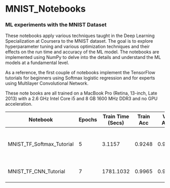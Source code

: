 # MNIST_Notebooks
### ML experiments with the MNIST Dataset

These notebooks apply various techniques taught in the Deep Learning Specialization at Coursera to the MNIST dataset. The goal is to explore hyperparameter tuning and various optimization techniques and their effects on the run time and accuracy of the ML model. The notebooks are implemented using NumPy to delve into the details and understand the ML models at a fundamental level.

As a reference, the first couple of notebooks implement the TensorFlow tutorials for beginners using Softmax logistic regression and for experts using Multilayer Convolutional Network.

These note books are all trained on a MacBook Pro (Retina, 13-inch, Late 2013) with a 2.6 GHz Intel Core i5 and 8 GB 1600 MHz DDR3 and no GPU acceleration.

Notebook|Epochs|Train Time (Secs) |Train Acc|Val Acc| Test Acc| Comment
--------|------|------------------|-------|--------|------|---------
MNIST\_TF\_Softmax\_Tutorial|5|3.1157|0.9248|0.9232|0.9246|Tensor Flow and Softmax Logistic Regression
MNIST\_TF\_CNN\_Tutorial|7|1781.1032|0.9965|0.9912|0.9896|Tensor Flow and CNN
